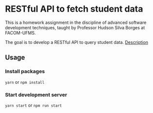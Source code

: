 # RESTful API to fetch student data

This is a homework assignment in the discipline of advanced software development techniques, taught by Professor Hudson Silva Borges at FACOM-UFMS.

The goal is to develop a RESTful API to query student data.
[Description](https://www.notion.so/Cria-o-de-um-Servi-o-RESTful-6b1269e16fca435984ae7a6f9ae89964)
## Usage
### Install packages
`yarn` or `npm install`
### Start development server
`yarn start` or `npm run start`

